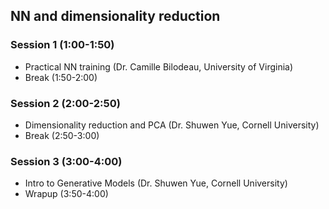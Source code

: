 ## NN and dimensionality reduction

### Session 1 (1:00-1:50)
* Practical NN training (Dr. Camille Bilodeau, University of Virginia)
* Break (1:50-2:00)

### Session 2 (2:00-2:50)
* Dimensionality reduction and PCA (Dr. Shuwen Yue, Cornell University)
* Break (2:50-3:00)

### Session 3 (3:00-4:00)
* Intro to Generative Models (Dr. Shuwen Yue, Cornell University)
* Wrapup (3:50-4:00)

